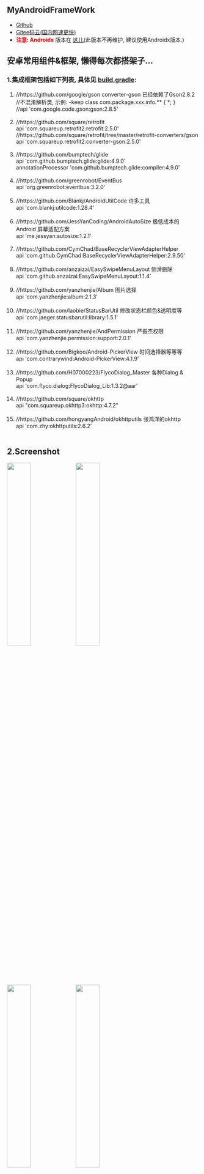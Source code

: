 ## MyAndroidFrameWork
<ul>
  <li><a href="https://github.com/actor20170211030627/MyAndroidFrameWork">Github</a></li>
  <li><a href="https://gitee.com/actor20170211030627/MyAndroidFrameWork">Gitee码云(国内网速更快)</a></li>
  <li><font color='red'><b>注意: Androidx</b></font> 版本在 <a href="./README.md">这儿</a>(此版本不再维护, 建议使用Androidx版本.)</li>
</ul>

## 安卓常用组件&框架, 懒得每次都搭架子...
### 1.集成框架包括如下列表, 具体见 <a href="https://github.com/actor20170211030627/MyAndroidFrameWork/blob/e73d4aae083171becb075837f6aae071adc35ca6/myandroidframework/build.gradle">build.gradle</a>:
<ol>
    <li>
        //https://github.com/google/gson converter-gson 已经依赖了Gson2.8.2 <br/>
        //不混淆解析类, 示例: -keep class com.package.xxx.info.** { *; } <br/>
        //api 'com.google.code.gson:gson:2.8.5' <br/> <br/>
    </li>
    <li>
        //https://github.com/square/retrofit <br/>
        api 'com.squareup.retrofit2:retrofit:2.5.0' <br/>
        //https://github.com/square/retrofit/tree/master/retrofit-converters/gson <br/>
        api 'com.squareup.retrofit2:converter-gson:2.5.0' <br/> <br/>
    </li>
    <li>
        //https://github.com/bumptech/glide <br/>
        api 'com.github.bumptech.glide:glide:4.9.0' <br/>
        annotationProcessor 'com.github.bumptech.glide:compiler:4.9.0' <br/> <br/>
    </li>
    <li>
        //https://github.com/greenrobot/EventBus <br/>
        api 'org.greenrobot:eventbus:3.2.0' <br/> <br/>
    </li>
    <li>
        //https://github.com/Blankj/AndroidUtilCode 许多工具 <br/>
        api 'com.blankj:utilcode:1.28.4' <br/> <br/>
    </li>
    <li>
        //https://github.com/JessYanCoding/AndroidAutoSize 极低成本的 Android 屏幕适配方案 <br/>
        api 'me.jessyan:autosize:1.2.1' <br/> <br/>
    </li>
    <li>
        //https://github.com/CymChad/BaseRecyclerViewAdapterHelper <br/>
        api 'com.github.CymChad:BaseRecyclerViewAdapterHelper:2.9.50' <br/> <br/>
    </li>
    <li>
        //https://github.com/anzaizai/EasySwipeMenuLayout 侧滑删除 <br/>
        api 'com.github.anzaizai:EasySwipeMenuLayout:1.1.4' <br/> <br/>
    </li>
    <li>
        //https://github.com/yanzhenjie/Album 图片选择 <br/>
        api 'com.yanzhenjie:album:2.1.3' <br/> <br/>
    </li>
    <li>
        //https://github.com/laobie/StatusBarUtil 修改状态栏颜色&透明度等 <br/>
        api 'com.jaeger.statusbarutil:library:1.5.1' <br/> <br/>
    </li>
    <li>
        //https://github.com/yanzhenjie/AndPermission 严振杰权限 <br/>
        api 'com.yanzhenjie.permission:support:2.0.1' <br/> <br/>
    </li>
    <li>
        //https://github.com/Bigkoo/Android-PickerView 时间选择器等等等 <br/>
        api 'com.contrarywind:Android-PickerView:4.1.9' <br/> <br/>
    </li>
    <li>
        //https://github.com/H07000223/FlycoDialog_Master 各种Dialog & Popup <br/>
        api 'com.flyco.dialog:FlycoDialog_Lib:1.3.2@aar' <br/> <br/>
    </li>
    <li>
        //https://github.com/square/okhttp <br/>
        api "com.squareup.okhttp3:okhttp:4.7.2" <br/> <br/>
    </li>
    <li>
        //https://github.com/hongyangAndroid/okhttputils 张鸿洋的okhttp <br/>
        api 'com.zhy:okhttputils:2.6.2' <br/> <br/>
    </li>
</ol>

## 2.Screenshot
<img src="captures/BaseTextSwitcher_And_BaseViewSwitcher.gif" width=35%></img>
<img src="captures/BaseBottomSheetDialogFragment.gif" width=35%></img> <br/>
<img src="captures/QuickSearchBar.gif" width=35%></img>
<img src="captures/BaseRatingBar.gif" width=35%></img>

## 3.Sample
<a href="https://github.com/actor20170211030627/MyAndroidFrameWork/raw/master/app/build/outputs/apk/debug/app-debug.apk">download apk</a> or scan qrcode:  <br/>
<img src="captures/qrcode.png" width=35%></img>

## 4.minSdkVersion [![API](https://img.shields.io/badge/API-16%2B-brightgreen.svg?style=flat)](https://android-arsenal.com/api?level=16)
    如果您项目的minSdkVersion小于16, 集成后可能会报错: Manifest merger failed with multiple errors, see logs

## 5.How to
To get a Git project into your build:

**Step 1.** Add the JitPack repository to your build file

Add it in your root build.gradle at the end of repositories:
<pre>
    allprojects {
        repositories {
            ...
            maven { url 'https://jitpack.io' }
        }
    }
</pre>

**Step 2.** Add the dependency:

    android {
      ...
      compileOptions {
        sourceCompatibility JavaVersion.VERSION_1_8
        targetCompatibility JavaVersion.VERSION_1_8
      }
    }

    dependencies {
            implementation 'com.github.actor20170211030627.MyAndroidFrameWork:myandroidframework:1.4.1'
    }

## 6.1. 需要在自己项目中集成<code>v7</code>包和<code>constraint</code>, 否则报错
    implementation 'com.android.support:appcompat-v7:version xxx' <br/>
    implementation 'com.android.support.constraint:constraint-layout:version xxx'//约束布局, 版本version>=1.1.3

## 6.2. ButterKnife没有集成, 如果使用, 需要自己集成
    //https://github.com/JakeWharton/butterknife
    implementation 'com.jakewharton:butterknife:8.8.1'
    annotationProcessor 'com.jakewharton:butterknife-compiler:8.8.1'

## 7.<code>AndroidManifest.xml</code>合并清单文件报错
    如果你的清单文件中的 allowBackup = false, 那么需要添加一句: tools:replace="android:allowBackup", 示例:
    <application
        android:allowBackup="false"
        tools:replace="android:allowBackup"

## 8.项目中已经添加了混淆文件, 如果需要混淆, 只需在自己项目中打开混淆配置:
<pre>
    android {
        ...
        buildTypes {
            release {
                minifyEnabled true
                ...
            }
        }
    }
</pre>

## 9.使用步骤
<pre>
1.写一个 Application extends ActorApplication, 然后重写方法, 可参考: <a href="https://github.com/actor20170211030627/MyAndroidFrameWork/blob/master/app/src/main/java/com/actor/sample/MyApplication.java">MyApplication</a>  (非必须继承, ActorApplication里有一些配置, 可把配置代码copy到自己Application)
2.写一个 BaseActivity extends ActorBaseActivity, 然后你的Activity 继承 BaseActivity (非必须继承)
3.写一个 BaseFragment extends ActorBaseFragment, 然后你的Fragment 继承 BaseFragment (非必须继承)
4.已经集成了 <a href="https://github.com/JessYanCoding/AndroidAutoSize">AndroidAutoSize</a>, 如果你需要使用它, 请在 AndroidManifest.xml 中填写全局设计图尺寸 (单位 dp):
  &lt;application>
    &lt;meta-data
        android:name="design_width_in_dp"
        android:value="(例)360"/>
    &lt;meta-data
        android:name="design_height_in_dp"
        android:value="(例)640"/>
  &lt;/application>
5.&lt;style name="AppTheme" parent="AppThemeForMyAndroidFrameWork"> 你的style可继承这个style (非必须继承)
6.已经添加了权限: <kbd>INTERNET</kbd>, <kbd>CAMERA</kbd>, <kbd>READ_EXTERNAL_STORAGE</kbd>, <kbd>WRITE_EXTERNAL_STORAGE</kbd>, <kbd>ACCESS_NETWORK_STATE</kbd>,  <kbd>REQUEST_INSTALL_PACKAGES</kbd>,
  可以不再添加以上权限(添加也不会报错.)
</pre>

## 10.有问题请升级到最新版本: 1.4.1, 或升级到Androidx版本, 或提交 <a href="https://github.com/actor20170211030627/MyAndroidFrameWork/issues">issues</a>, 或发邮箱: <a href="mailto:1455198886@qq.com">email</a>

## 11.License
[![License](https://img.shields.io/badge/license-Apache%202-green.svg)](https://www.apache.org/licenses/LICENSE-2.0)
